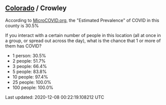 
## [Colorado](/united-states/colorado) / Crowley

According to [MicroCOVID.org](http://microcovid.org),
the "Estimated Prevalence" of COVID in this county is 30.5%

If you interact with a certain number of people in this location
(all at once in a group, or spread out across the day), what is the chance that
1 or more of them has COVID?

- 1 person: 30.5%
- 2 people: 51.7%
- 3 people: 66.4%
- 5 people: 83.8%
- 10 people: 97.4%
- 25 people: 100.0%
- 100 people: 100.0%

Last updated: 2020-12-08 00:22:19.108212 UTC

